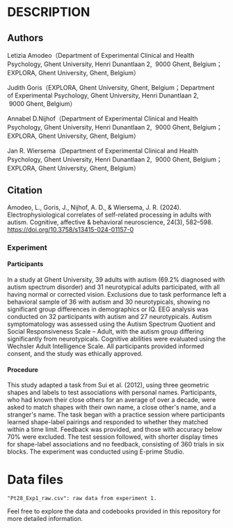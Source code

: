 # DESCRIPTION

## Authors

Letizia Amodeo（Department of Experimental Clinical and Health Psychology, Ghent University, Henri Dunantlaan 2,  9000 Ghent, Belgium；EXPLORA, Ghent University, Ghent, Belgium）

Judith Goris（EXPLORA, Ghent University, Ghent, Belgium；Department of Experimental Psychology, Ghent University, Henri Dunantlaan 2,  9000 Ghent, Belgium）

Annabel D.Nijhof（Department of Experimental Clinical and Health Psychology, Ghent University, Henri Dunantlaan 2,  9000 Ghent, Belgium；EXPLORA, Ghent University, Ghent, Belgium）

Jan R. Wiersema（Department of Experimental Clinical and Health Psychology, Ghent University, Henri Dunantlaan 2,  9000 Ghent, Belgium；EXPLORA, Ghent University, Ghent, Belgium）

## Citation
Amodeo, L., Goris, J., Nijhof, A. D., & Wiersema, J. R. (2024). Electrophysiological correlates of self-related processing in adults with autism. Cognitive, affective & behavioral neuroscience, 24(3), 582–598. https://doi.org/10.3758/s13415-024-01157-0

### Experiment 

#### Participants
In a study at Ghent University, 39 adults with autism (69.2% diagnosed with autism spectrum disorder) and 31 neurotypical adults participated, with all having normal or corrected vision. Exclusions due to task performance left a behavioral sample of 36 with autism and 30 neurotypicals, showing no significant group differences in demographics or IQ. EEG analysis was conducted on 32 participants with autism and 27 neurotypicals. Autism symptomatology was assessed using the Autism Spectrum Quotient and Social Responsiveness Scale – Adult, with the autism group differing significantly from neurotypicals. Cognitive abilities were evaluated using the Wechsler Adult Intelligence Scale. All participants provided informed consent, and the study was ethically approved.


#### Procedure
This study adapted a task from Sui et al. (2012), using three geometric shapes and labels to test associations with personal names. Participants, who had known their close others for an average of over a decade, were asked to match shapes with their own name, a close other's name, and a stranger's name. The task began with a practice session where participants learned shape-label pairings and responded to whether they matched within a time limit. Feedback was provided, and those with accuracy below 70% were excluded. The test session followed, with shorter display times for shape-label associations and no feedback, consisting of 360 trials in six blocks. The experiment was conducted using E-prime Studio.


# Data files

```
"Pt28_Exp1_raw.csv": raw data from experiment 1.
```

Feel free to explore the data and codebooks provided in this repository for more detailed information.
